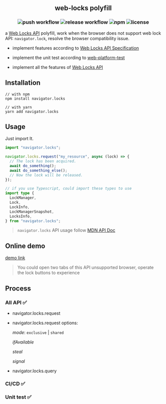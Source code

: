 <h2 align="center">web-locks polyfill</h2>

<h3 align="center">

![push workflow](https://github.com/aermin/web-locks/actions/workflows/push.yml/badge.svg)
![release workflow](https://github.com/aermin/web-locks/actions/workflows/release.yml/badge.svg)
![npm](https://img.shields.io/npm/v/navigator.locks)
![license](https://img.shields.io/github/license/aermin/web-locks)

</h3>

a [Web Locks API](https://developer.mozilla.org/en-US/docs/Web/API/Web_Locks_API) polyfill, work when the browser does not support web lock API: `navigator.lock`, resolve the browser compatibility issue.

- implement features according to [Web Locks API Specification](https://wicg.github.io/web-locks/)

- implement the unit test according to [web-platform-test](https://github.com/web-platform-tests/wpt/tree/master/web-locks)

- implement all the features of [Web Locks API](https://developer.mozilla.org/en-US/docs/Web/API/Web_Locks_API)

## Installation

```
// with npm
npm install navigator.locks

// with yarn
yarn add navigator.locks
```

## Usage

Just import It.

```js
import "navigator.locks";

navigator.locks.request("my_resource", async (lock) => {
  // The lock has been acquired.
  await do_something();
  await do_something_else();
  // Now the lock will be released.
});
```

```ts
// if you use Typescript, could import these types to use
import type {
  LockManager,
  Lock,
  LockInfo,
  LockManagerSnapshot,
  LocksInfo,
} from "navigator.locks";
```

> `navigator.locks` API usage follow [MDN API Doc](https://developer.mozilla.org/en-US/docs/Web/API/Web_Locks_API)

## Online demo

[demo link](https://ytqq5.csb.app/)

> You could open two tabs of this API unsupported browser, operate the lock buttons to experience

## Process

### All API ✅

- navigator.locks.request

- navigator.locks.request options:

  *mode*: `exclusive` | `shared`

  *ifAvailable*

  *steal*

  *signal*

- navigator.locks.query

### CI/CD ✅

### Unit test ✅
